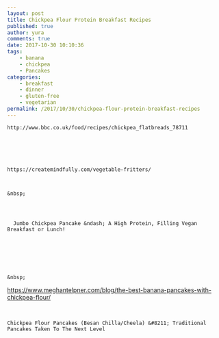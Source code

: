 ```yaml
---
layout: post
title: Chickpea Flour Protein Breakfast Recipes
published: true
author: yura
comments: true
date: 2017-10-30 10:10:36
tags:
    - banana
    - chickpea
    - Pancakes
categories:
    - breakfast
    - dinner
    - gluten-free
    - vegetarian
permalink: /2017/10/30/chickpea-flour-protein-breakfast-recipes
---
```


  
    http://www.bbc.co.uk/food/recipes/chickpea_flatbreads_78711
  
  
  
  
  
  
    https://createmindfully.com/vegetable-fritters/
  
  
  
    &nbsp;
  
  
  
    
      Jumbo Chickpea Pancake &ndash; A High Protein, Filling Vegan Breakfast or Lunch!
    
  
  
  
  
  
  
    &nbsp;
  


https://www.meghantelpner.com/blog/the-best-banana-pancakes-with-chickpea-flour/

&nbsp;


  
    Chickpea Flour Pancakes (Besan Chilla/Cheela) &#8211; Traditional Pancakes Taken To The Next Level
  
